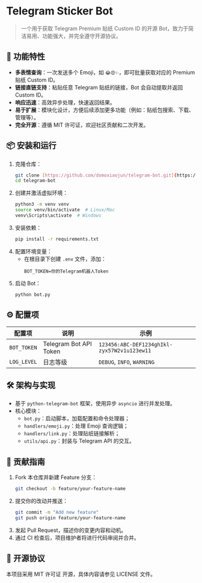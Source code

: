 # Telegram Sticker Bot
> 一个用于获取 Telegram Premium 贴纸 Custom ID 的开源 Bot，致力于简洁易用、功能强大，并完全遵守开源协议。

## 🔧 功能特性

-   **多表情查询**：一次发送多个 Emoji，如 `😂😍✨`，即可批量获取对应的 Premium 贴纸 Custom ID。
-   **链接直链支持**：粘贴任意 Telegram 贴纸的链接，Bot 会自动提取并返回 Custom ID。
-   **响应迅速**：高效异步处理，快速返回结果。
-   **易于扩展**：模块化设计，方便后续添加更多功能（例如：贴纸包搜索、下载、管理等）。
-   **完全开源**：遵循 MIT 许可证，欢迎社区贡献和二次开发。

## 📦 安装和运行

1.  克隆仓库：
    ```bash
    git clone [https://github.com/domoxiaojun/telegram-bot.git](https://github.com/domoxiaojun/telegram-bot.git)
    cd telegram-bot
    ```
2.  创建并激活虚拟环境：
    ```bash
    python3 -m venv venv
    source venv/bin/activate  # Linux/Mac
    venv\Scripts\activate  # Windows
    ```
3.  安装依赖：
    ```bash
    pip install -r requirements.txt
    ```
4.  配置环境变量：
    -   在根目录下创建 `.env` 文件，添加：
        ```text
        BOT_TOKEN=你的Telegram机器人Token
        ```
5.  启动 Bot：
    ```bash
    python bot.py
    ```

## ⚙️ 配置项

| 配置项      | 说明                 | 示例                                           |
| ----------- | -------------------- | ---------------------------------------------- |
| `BOT_TOKEN` | Telegram Bot API Token | `123456:ABC-DEF1234ghIkl-zyx57W2v1u123ew11` |
| `LOG_LEVEL` | 日志等级             | `DEBUG`, `INFO`, `WARNING`                     |

## 🛠 架构与实现

-   基于 `python-telegram-bot` 框架，使用异步 `asyncio` 进行并发处理。
-   核心模块：
    -   `bot.py`：启动脚本，加载配置和命令处理器；
    -   `handlers/emoji.py`：处理 Emoji 查询逻辑；
    -   `handlers/link.py`：处理贴纸链接解析；
    -   `utils/api.py`：封装与 Telegram API 的交互。

## 🤝 贡献指南

1.  Fork 本仓库并新建 Feature 分支：
    ```bash
    git checkout -b feature/your-feature-name
    ```
2.  提交你的改动并推送：
    ```bash
    git commit -m "Add new feature"
    git push origin feature/your-feature-name
    ```
3.  发起 Pull Request，描述你的变更内容和动机。
4.  通过 CI 检查后，项目维护者将进行代码审阅并合并。


## 📄 开源协议
本项目采用 MIT 许可证 开源，具体内容请参见 LICENSE 文件。
